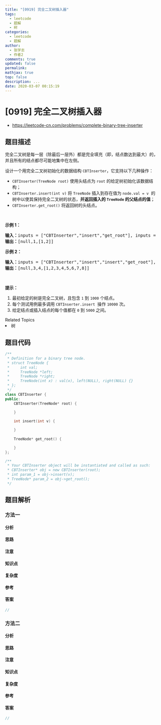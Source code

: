 ```yaml
---
title: "[0919] 完全二叉树插入器"
tags:
  - leetcode
  - 题解
  - 树
categories:
  - leetcode
  - 题解
author:
  - 张学志
  - 作者2
comments: true
updated: false
permalink:
mathjax: true
top: false
description: ...
date: 2020-03-07 00:15:19
---
```



# [0919] 完全二叉树插入器
* https://leetcode-cn.com/problems/complete-binary-tree-inserter


## 题目描述

<p>完全二叉树是每一层（除最后一层外）都是完全填充（即，结点数达到最大）的，并且所有的结点都尽可能地集中在左侧。</p>

<p>设计一个用完全二叉树初始化的数据结构&nbsp;<code>CBTInserter</code>，它支持以下几种操作：</p>

<ul>
	<li><code>CBTInserter(TreeNode root)</code>&nbsp;使用头结点为&nbsp;<code>root</code>&nbsp;的给定树初始化该数据结构；</li>
	<li><code>CBTInserter.insert(int v)</code> 将&nbsp;<code>TreeNode</code>&nbsp;插入到存在值为&nbsp;<code>node.val =&nbsp;v</code>&nbsp; 的树中以使其保持完全二叉树的状态，<strong>并返回插入的 <code>TreeNode</code>&nbsp;的父结点的值</strong>；</li>
	<li><code>CBTInserter.get_root()</code> 将返回树的头结点。</li>
</ul>

<p>&nbsp;</p>

<ol>
</ol>

<p><strong>示例 1：</strong></p>

<pre><strong>输入：</strong>inputs = [&quot;CBTInserter&quot;,&quot;insert&quot;,&quot;get_root&quot;], inputs = [[[1]],[2],[]]
<strong>输出：</strong>[null,1,[1,2]]
</pre>

<p><strong>示例 2：</strong></p>

<pre><strong>输入：</strong>inputs = [&quot;CBTInserter&quot;,&quot;insert&quot;,&quot;insert&quot;,&quot;get_root&quot;], inputs = [[[1,2,3,4,5,6]],[7],[8],[]]
<strong>输出：</strong>[null,3,4,[1,2,3,4,5,6,7,8]]
</pre>

<p>&nbsp;</p>

<p><strong>提示：</strong></p>

<ol>
	<li>最初给定的树是完全二叉树，且包含&nbsp;<code>1</code>&nbsp;到&nbsp;<code>1000</code>&nbsp;个结点。</li>
	<li>每个测试用例最多调用&nbsp;<code>CBTInserter.insert</code>&nbsp; 操作&nbsp;<code>10000</code>&nbsp;次。</li>
	<li>给定结点或插入结点的每个值都在&nbsp;<code>0</code>&nbsp;到&nbsp;<code>5000</code>&nbsp;之间。</li>
</ol>
<div><div>Related Topics</div><div><li>树</li></div></div>


## 题目代码

```cpp
/**
 * Definition for a binary tree node.
 * struct TreeNode {
 *     int val;
 *     TreeNode *left;
 *     TreeNode *right;
 *     TreeNode(int x) : val(x), left(NULL), right(NULL) {}
 * };
 */
class CBTInserter {
public:
    CBTInserter(TreeNode* root) {

    }
    
    int insert(int v) {

    }
    
    TreeNode* get_root() {

    }
};

/**
 * Your CBTInserter object will be instantiated and called as such:
 * CBTInserter* obj = new CBTInserter(root);
 * int param_1 = obj->insert(v);
 * TreeNode* param_2 = obj->get_root();
 */
```


## 题目解析


### 方法一

#### 分析

#### 思路

#### 注意

#### 知识点

#### 复杂度

#### 参考

#### 答案

```cpp
//
```


### 方法二

#### 分析

#### 思路

#### 注意

#### 知识点

#### 复杂度

#### 参考

#### 答案

```cpp
//
```


